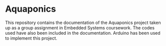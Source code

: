 # Aquaponics
This repository contains the documentation of the Aquaponics project taken up as a group assignment in Embedded Systems coursework. The codes used have also been included in the documentation. Arduino has been used to implement this project.
